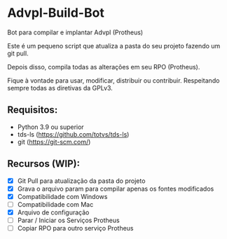 # Advpl-Build-Bot
Bot para compilar e implantar Advpl (Protheus)

Este é um pequeno script que atualiza a pasta do seu projeto fazendo um git pull.

Depois disso, compila todas as alterações em seu RPO (Protheus).

Fique à vontade para usar, modificar, distribuir ou contribuir. Respeitando sempre todas as diretivas da GPLv3.

## Requisitos:
* Python 3.9 ou superior
* tds-ls (https://github.com/totvs/tds-ls)
* git (https://git-scm.com/)

## Recursos (WIP):
- [x] Git Pull para atualização da pasta do projeto
- [x] Grava o arquivo param para compilar apenas os fontes modificados
- [x] Compatibilidade com Windows
- [ ] Compatibilidade com Mac
- [x] Arquivo de configuração
- [ ] Parar / Iniciar os Serviços Protheus
- [ ] Copiar RPO para outro serviço Protheus
